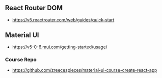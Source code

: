## React Router DOM

- https://v5.reactrouter.com/web/guides/quick-start

## Material UI

- https://v5-0-6.mui.com/getting-started/usage/

### Course Repo

- https://github.com/zreecespieces/material-ui-course-create-react-app
